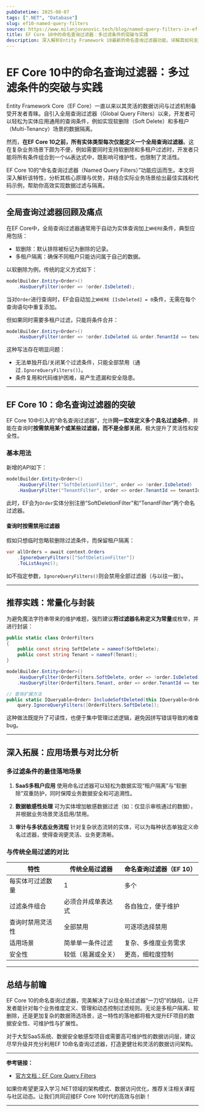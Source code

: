 ```yaml
---
pubDatetime: 2025-08-07
tags: [".NET", "Database"]
slug: ef10-named-query-filters
source: https://www.milanjovanovic.tech/blog/named-query-filters-in-ef-10-multiple-query-filters-per-entity
title: EF Core 10中的命名查询过滤器：多过滤条件的突破与实践
description: 深入解析Entity Framework 10最新的命名查询过滤器功能，详解其如何支持每个实体多个过滤器，为多租户、软删除等场景带来极大便利，并结合最佳实践进行拓展说明。
---
```


# EF Core 10中的命名查询过滤器：多过滤条件的突破与实践

Entity Framework Core（EF Core）一直以来以其灵活的数据访问与过滤机制备受开发者青睐。自引入全局查询过滤器（Global Query Filters）以来，开发者可以轻松为实体应用通用的查询条件，例如实现软删除（Soft Delete）和多租户（Multi-Tenancy）场景的数据隔离。

然而，**在EF Core 10之前，所有实体类型每次仅能定义一个全局查询过滤器**。这在复杂业务场景下颇为不便，例如需要同时支持软删除和多租户过滤时，开发者只能将所有条件组合到一个`&&`表达式中，既影响可维护性，也限制了灵活性。

EF Core 10的“命名查询过滤器（Named Query Filters）”功能应运而生。本文将深入解析该特性，分析其核心原理与优势，并结合实际业务场景给出最佳实践和代码示例，帮助你高效实现数据过滤与隔离。

---

## 全局查询过滤器回顾及痛点

在EF Core中，全局查询过滤器通常用于自动为实体查询加上`WHERE`条件，典型应用包括：

- 软删除：默认排除被标记为删除的记录。
- 多租户隔离：确保不同租户只能访问属于自己的数据。

以软删除为例，传统的定义方式如下：

```csharp
modelBuilder.Entity<Order>()
    .HasQueryFilter(order => !order.IsDeleted);
```

当对`Order`进行查询时，EF会自动加上`WHERE [IsDeleted] = 0`条件，无需在每个查询语句中重复添加。

但如果同时需要多租户过滤，只能将条件合并：

```csharp
modelBuilder.Entity<Order>()
    .HasQueryFilter(order => !order.IsDeleted && order.TenantId == tenantId);
```

这种写法存在明显问题：

- 无法单独开启/关闭某个过滤条件，只能全部禁用（通过`.IgnoreQueryFilters()`）。
- 条件复用和代码维护困难，易产生遗漏和安全隐患。

---

## EF Core 10：命名查询过滤器的突破

EF Core 10中引入的“命名查询过滤器”，允许**同一实体定义多个具名过滤条件**，并能在查询时**按需禁用某个或某些过滤器，而不是全部关闭**，极大提升了灵活性和安全性。

### 基本用法

新增的API如下：

```csharp
modelBuilder.Entity<Order>()
    .HasQueryFilter("SoftDeletionFilter", order => !order.IsDeleted)
    .HasQueryFilter("TenantFilter", order => order.TenantId == tenantId);
```

此时，EF会为`Order`实体分别注册“SoftDeletionFilter”和“TenantFilter”两个命名过滤器。

#### 查询时按需禁用过滤器

假如只想临时忽略软删除过滤条件，而保留租户隔离：

```csharp
var allOrders = await context.Orders
    .IgnoreQueryFilters(["SoftDeletionFilter"])
    .ToListAsync();
```

如不指定参数，`IgnoreQueryFilters()`则会禁用全部过滤器（与以往一致）。

---

## 推荐实践：常量化与封装

为避免魔法字符串带来的维护难题，强烈建议**将过滤器名称定义为常量**或枚举，并进行封装：

```csharp
public static class OrderFilters
{
    public const string SoftDelete = nameof(SoftDelete);
    public const string Tenant = nameof(Tenant);
}

modelBuilder.Entity<Order>()
    .HasQueryFilter(OrderFilters.SoftDelete, order => !order.IsDeleted)
    .HasQueryFilter(OrderFilters.Tenant, order => order.TenantId == tenantId);

// 查询扩展方法
public static IQueryable<Order> IncludeSoftDeleted(this IQueryable<Order> query) =>
    query.IgnoreQueryFilters([OrderFilters.SoftDelete]);
```

这种做法既提升了可读性，也便于集中管理过滤逻辑，避免因拼写错误导致的难查bug。

---

## 深入拓展：应用场景与对比分析

### 多过滤条件的最佳落地场景

1. **SaaS多租户应用**
   使用命名过滤器可以轻松为数据实现“租户隔离”与“软删除”双重防护，同时保障业务数据安全和可追溯性。

2. **数据敏感性处理**
   可为实体增加敏感数据过滤（如：仅显示审核通过的数据），并根据业务场景灵活启用/禁用。

3. **审计与多状态业务流程**
   针对复杂状态流转的实体，可以为每种状态单独定义命名过滤器，使得查询更灵活、业务更清晰。

### 与传统全局过滤的对比

| 特性             | 传统全局过滤器     | 命名查询过滤器（EF 10） |
| ---------------- | ------------------ | ----------------------- |
| 每实体可过滤数量 | 1                  | 多个                    |
| 过滤条件组合     | 必须合并成单表达式 | 各自独立，便于维护      |
| 查询时禁用灵活性 | 全部禁用           | 可逐项选择禁用          |
| 适用场景         | 简单单一条件过滤   | 复杂、多维度业务需求    |
| 安全性           | 较低（易漏或全关） | 更高，细粒度控制        |

---

## 总结与前瞻

EF Core 10的命名查询过滤器，完美解决了以往全局过滤器“一刀切”的缺陷，让开发者能针对每个业务维度定义、管理和动态控制过滤规则。无论是多租户隔离、软删除，还是更加复杂的数据筛选场景，这一特性的落地都将极大提升EF项目的数据安全性、可维护性与扩展性。

对于大型SaaS系统、数据安全敏感型项目或需要高可维护性的数据访问层，建议尽早升级并充分利用EF 10命名查询过滤器，打造更健壮和灵活的数据访问架构。

---

**参考链接：**

- [官方文档：EF Core Query Filters](https://learn.microsoft.com/en-us/ef/core/querying/filters)

如果你希望更深入学习.NET领域的架构模式、数据访问优化，推荐关注相关课程与社区动态。让我们共同迎接EF Core 10时代的高效与创新！

---
